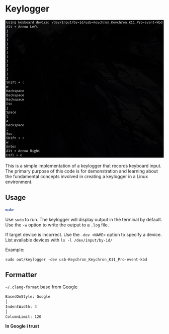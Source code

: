 # Keylogger

![Keylogger screenshot](./sample.png)

This is a simple implementation of a keylogger that records keyboard input.
The primary purpose of this code is for demonstration and learning about the fundamental concepts involved in creating a keylogger in a Linux environment.

## Usage

```sh
make
```

Use `sudo` to run. The keylogger will display output in the terminal by default. Use the `-w` option to write the output to a `.log` file.

If target device is incorrect. Use the `-dev <NAME>` option to specify a device. List available devices with `ls -l /dev/input/by-id/`

Example:

```
sudo out/keylogger -dev usb-Keychron_Keychron_K11_Pro-event-kbd
```

## Formatter

`~/.clang-format` base from [Google](https://google.github.io/styleguide/cppguide.html)

```
BasedOnStyle: Google                                                                                                                                                                                            │
IndentWidth: 4                                                                                                                                                                                                  │
ColumnLimit: 120
```

**In Google i trust**
